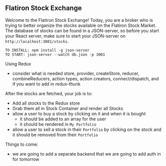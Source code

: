 ## Flatiron Stock Exchange

Welcome to the Flatiron Stock Exchange!
Today, you are a broker who is trying to better organize the stocks available on the Flatiron Stock Market.
The database of stocks can be found in a JSON-server, so before you start your React server, make sure to start your JSON-server on `http://localhost:3001/stocks`.

```
TO INSTALL: npm install -g json-server
TO START: json-server --watch db.json -p 3001
```

Using Redux
* consider what is needed store, provider, createStore, reducer, combineReducers, action types, action creators, connect/dispatch, and if you want to add in redux-thunk

After the stocks are fetched, your job is to:
* Add all stocks to the Redux store
* Grab them all in Stock Container and render all Stocks
* allow a user to buy a stock by clicking on it and when it is bought
  * it should be added to an array for the user
  * it should be rendered in `My Portfolio`
* allow a user to sell a stock in their `Portfolio` by clicking on the stock and it should be removed from their `Portfolio`

Things to come:
* we are going to add a separate backend that we are going to add auth in for tomorrow